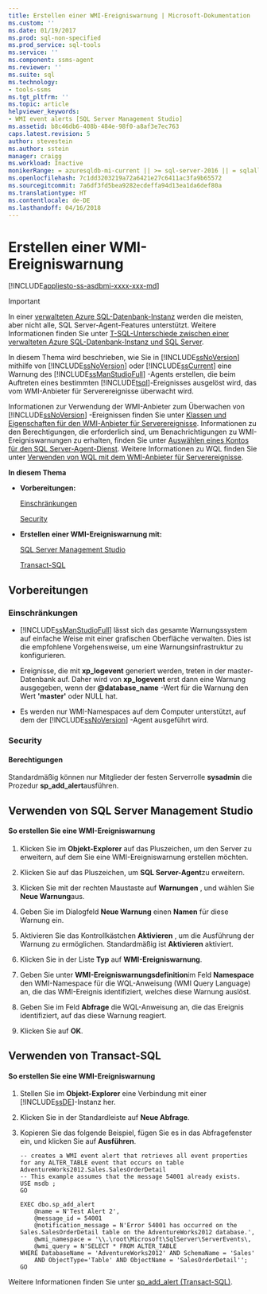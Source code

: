 ```yaml
---
title: Erstellen einer WMI-Ereigniswarnung | Microsoft-Dokumentation
ms.custom: ''
ms.date: 01/19/2017
ms.prod: sql-non-specified
ms.prod_service: sql-tools
ms.service: ''
ms.component: ssms-agent
ms.reviewer: ''
ms.suite: sql
ms.technology:
- tools-ssms
ms.tgt_pltfrm: ''
ms.topic: article
helpviewer_keywords:
- WMI event alerts [SQL Server Management Studio]
ms.assetid: b8c46db6-408b-484e-98f0-a8af3e7ec763
caps.latest.revision: 5
author: stevestein
ms.author: sstein
manager: craigg
ms.workload: Inactive
monikerRange: = azuresqldb-mi-current || >= sql-server-2016 || = sqlallproducts-allversions
ms.openlocfilehash: 7c1dd3203219a72a6421e27c6411ac3fa9b65572
ms.sourcegitcommit: 7a6df3fd5bea9282ecdeffa94d13ea1da6def80a
ms.translationtype: HT
ms.contentlocale: de-DE
ms.lasthandoff: 04/16/2018
---
```

# <a name="create-a-wmi-event-alert"></a>Erstellen einer WMI-Ereigniswarnung
[!INCLUDE[appliesto-ss-asdbmi-xxxx-xxx-md](../../includes/appliesto-ss-asdbmi-xxxx-xxx-md.md)]

> [!IMPORTANT]  
> In einer [verwalteten Azure SQL-Datenbank-Instanz](https://docs.microsoft.com/azure/sql-database/sql-database-managed-instance) werden die meisten, aber nicht alle, SQL Server-Agent-Features unterstützt. Weitere Informationen finden Sie unter [T-SQL-Unterschiede zwischen einer verwalteten Azure SQL-Datenbank-Instanz und SQL Server](https://docs.microsoft.com/azure/sql-database/sql-database-managed-instance-transact-sql-information#sql-server-agent).

In diesem Thema wird beschrieben, wie Sie in [!INCLUDE[ssNoVersion](../../includes/ssnoversion_md.md)] mithilfe von [!INCLUDE[ssNoVersion](../../includes/ssnoversion_md.md)] oder [!INCLUDE[ssCurrent](../../includes/sscurrent_md.md)] eine Warnung des [!INCLUDE[ssManStudioFull](../../includes/ssmanstudiofull_md.md)] -Agents erstellen, die beim Auftreten eines bestimmten [!INCLUDE[tsql](../../includes/tsql_md.md)]-Ereignisses ausgelöst wird, das vom WMI-Anbieter für Serverereignisse überwacht wird.  
  
Informationen zur Verwendung der WMI-Anbieter zum Überwachen von [!INCLUDE[ssNoVersion](../../includes/ssnoversion_md.md)] -Ereignissen finden Sie unter [Klassen und Eigenschaften für den WMI-Anbieter für Serverereignisse](http://msdn.microsoft.com/en-us/80767fe0-32ac-406a-81a0-8212cd6ce7e4). Informationen zu den Berechtigungen, die erforderlich sind, um Benachrichtigungen zu WMI-Ereigniswarnungen zu erhalten, finden Sie unter [Auswählen eines Kontos für den SQL Server-Agent-Dienst](../../ssms/agent/select-an-account-for-the-sql-server-agent-service.md). Weitere Informationen zu WQL finden Sie unter [Verwenden von WQL mit dem WMI-Anbieter für Serverereignisse](http://msdn.microsoft.com/en-us/58b67426-1e66-4445-8e2c-03182e94c4be).  
  
**In diesem Thema**  
  
-   **Vorbereitungen:**  
  
    [Einschränkungen](#Restrictions)  
  
    [Security](#Security)  
  
-   **Erstellen einer WMI-Ereigniswarnung mit:**  
  
    [SQL Server Management Studio](#SSMSProcedure)  
  
    [Transact-SQL](#TsqlProcedure)  
  
## <a name="BeforeYouBegin"></a>Vorbereitungen  
  
### <a name="Restrictions"></a>Einschränkungen  
  
-   [!INCLUDE[ssManStudioFull](../../includes/ssmanstudiofull_md.md)] lässt sich das gesamte Warnungssystem auf einfache Weise mit einer grafischen Oberfläche verwalten. Dies ist die empfohlene Vorgehensweise, um eine Warnungsinfrastruktur zu konfigurieren.  
  
-   Ereignisse, die mit **xp_logevent** generiert werden, treten in der master-Datenbank auf. Daher wird von **xp_logevent** erst dann eine Warnung ausgegeben, wenn der **@database_name** -Wert für die Warnung den Wert **'master'** oder NULL hat.  
  
-   Es werden nur WMI-Namespaces auf dem Computer unterstützt, auf dem der [!INCLUDE[ssNoVersion](../../includes/ssnoversion_md.md)] -Agent ausgeführt wird.  
  
### <a name="Security"></a>Security  
  
#### <a name="Permissions"></a>Berechtigungen  
Standardmäßig können nur Mitglieder der festen Serverrolle **sysadmin** die Prozedur **sp_add_alert**ausführen.  
  
## <a name="SSMSProcedure"></a>Verwenden von SQL Server Management Studio  
  
#### <a name="to-create-a-wmi-event-alert"></a>So erstellen Sie eine WMI-Ereigniswarnung  
  
1.  Klicken Sie im **Objekt-Explorer** auf das Pluszeichen, um den Server zu erweitern, auf dem Sie eine WMI-Ereigniswarnung erstellen möchten.  
  
2.  Klicken Sie auf das Pluszeichen, um **SQL Server-Agent**zu erweitern.  
  
3.  Klicken Sie mit der rechten Maustaste auf **Warnungen** , und wählen Sie **Neue Warnung**aus.  
  
4.  Geben Sie im Dialogfeld **Neue Warnung** einen **Namen** für diese Warnung ein.  
  
5.  Aktivieren Sie das Kontrollkästchen **Aktivieren** , um die Ausführung der Warnung zu ermöglichen. Standardmäßig ist **Aktivieren** aktiviert.  
  
6.  Klicken Sie in der Liste **Typ** auf **WMI-Ereigniswarnung**.  
  
7.  Geben Sie unter **WMI-Ereigniswarnungsdefinition**im Feld **Namespace** den WMI-Namespace für die WQL-Anweisung (WMI Query Language) an, die das WMI-Ereignis identifiziert, welches diese Warnung auslöst.  
  
8.  Geben Sie im Feld **Abfrage** die WQL-Anweisung an, die das Ereignis identifiziert, auf das diese Warnung reagiert.  
  
9. Klicken Sie auf **OK**.  
  
## <a name="TsqlProcedure"></a>Verwenden von Transact-SQL  
  
#### <a name="to-create-a-wmi-event-alert"></a>So erstellen Sie eine WMI-Ereigniswarnung  
  
1.  Stellen Sie im **Objekt-Explorer** eine Verbindung mit einer [!INCLUDE[ssDE](../../includes/ssde_md.md)]-Instanz her.  
  
2.  Klicken Sie in der Standardleiste auf **Neue Abfrage**.  
  
3.  Kopieren Sie das folgende Beispiel, fügen Sie es in das Abfragefenster ein, und klicken Sie auf **Ausführen**.  
  
    ```  
    -- creates a WMI event alert that retrieves all event properties for any ALTER_TABLE event that occurs on table AdventureWorks2012.Sales.SalesOrderDetail  
    -- This example assumes that the message 54001 already exists.  
    USE msdb ;  
    GO  
  
    EXEC dbo.sp_add_alert  
        @name = N'Test Alert 2',  
        @message_id = 54001  
        @notification_message = N'Error 54001 has occurred on the Sales.SalesOrderDetail table on the AdventureWorks2012 database.',  
        @wmi_namespace = '\\.\root\Microsoft\SqlServer\ServerEvents\,  
        @wmi_query = N'SELECT * FROM ALTER_TABLE   
    WHERE DatabaseName = 'AdventureWorks2012' AND SchemaName = 'Sales'   
        AND ObjectType='Table' AND ObjectName = 'SalesOrderDetail'';  
    GO  
    ```  
  
Weitere Informationen finden Sie unter [sp_add_alert (Transact-SQL)](http://msdn.microsoft.com/en-us/d9b41853-e22d-4813-a79f-57efb4511f09).  
  
